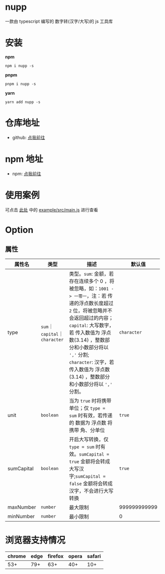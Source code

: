 
# nupp

一款由 typescript 编写的 数字转(汉字/大写)的 js 工具库

# 安装

**npm**
```
npm i nupp -s
```

**pnpm**
```
pnpm i nupp -s
```

**yarn**
```
yarn add nupp -s
```

# 仓库地址

- github: [点我前往](https://github.com/xiaorui-23/nupp)


# npm 地址

- npm: [点我前往](https://www.npmjs.com/package/nupp)


# 使用案例

可点击 [此处](https://github.com/xiaorui-23/nupp) 中的 [example/src/main.js]() 进行查看

# Option

## 属性

| 属性名 | 类型 | 描述 | 默认值 |
|--|--|--|--|
| type | `sum`｜`capital`｜`character` | 类型。`sum`: 金额，若 存在连续多个 0 ，将被忽略，如：`1001 -> 一零一`，注：若 传递的浮点数长度超过 `2` 位，将被忽略并不会返回超过的内容；`capital`: 大写数字，若 传入数值为 浮点数(3.14) ，整数部分和小数部分将以 `','` 分割;  `character`: 汉字，若 传入数值为 浮点数(3.14) ，整数部分和小数部分将以 `','` 分割。 | `character` |
| unit | `boolean` | 当为 `true` 时将携带单位；仅 `type = sum` 时有效，若传递的 数据为 浮点数 将携带 角、分单位 | `true` |
| sumCapital | `boolean` | 开启大写转换，仅 `type = sum` 时有效。`sumCapital = true` 金额将会转成 大写汉字;`sumCapital = false` 金额将会转成 汉字，不会进行大写转换 | `true` |
| maxNumber | `number` | 最大限制 | 999999999999 |
| minNumber | `number` | 最小限制 | 0 |


# 浏览器支持情况

| chrome | edge | firefox | opera | safari |
|--|--|--|--|--|
| 53+ | 79+ | 63+ | 40+ | 10+ |
